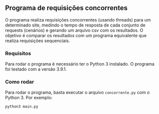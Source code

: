 ## Programa de requisições concorrentes

O programa realiza requisições concorrentes (usando threads) para um determinado site, medindo o tempo de resposta de cada conjunto de requests (cenários) e gerando um arquivo csv com os resultados. O objetivo é comparar os resultados com um programa equivalente que realiza requisições sequenciais.

### Requisitos

Para rodar o programa é necessário ter o Python 3 instalado. O programa foi testado com a versão 3.9.1.

### Como rodar

Para rodar o programa, basta executar o arquivo `concorrente.py` com o Python 3. Por exemplo:
    
```
python3 main.py
```